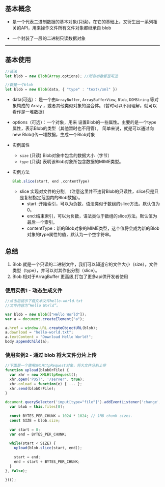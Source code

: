 ## 基本概念


- 是一个代表二进制数据的基本对象(只读)，在它的基础上，又衍生出一系列相关的API，用来操作文件所有文件对象都继承自 blob

- 一个封装了一层的二进制只读数据对象

---
## 基本使用
```js
//语法
let blob = new Blob(Array,options); //所有参数都是可选

//新建一个blob
let blob = new Blob(data, { "type" : "text\/xml" })
```

- data(可选)： 是一个由`ArrayBuffer`, `ArrayBufferView`, `Blob`, `DOMString` 等对象构成的 Array ，或者其他类似对象的混合体。（暂时可以不用理解，就可以看作是一堆数据）


- options（可选）：一个对象，用来
设置Blob的一些属性。主要的是一个type属性，表示Blob的类型（其他暂时也不用管）。
简单来说，就是可以通过向new Blob()传一堆数据，生成一个Blob对象

- 实例属性
  - `size` (只读) Blob对象中包含的数据大小（字节）
  - `type` (只读) 表明该Blob对象所包含数据的MIME类型。

- 实例方法
    ```js
    Blob.slice(start, end ,contentType)
    ```
  - slice 实现对文件的分割, （注意这里并不违背Blob的只读性，slice只是只是复制指定范围内的Blob数据）。
    - start :开始索引，可以为负数，语法类似于数组的slice方法。默认值为0。
    - end:结束索引，可以为负数，语法类似于数组的slice方法。默认值为最后一个索引。
    - contentType：新的Blob对象的MIME类型，这个值将会成为新的Blob对象的type属性的值，默认为一个空字符串。


## 总结
1. Blob 就是一个只读的二进制文件，我们可以知道它的文件大小（size），文件类型（type），并可以对其作出分割（slice）。
2. Blob 相对于ArragBuffer 更高级,打包了更多api供开发者使用


### 使用实例1 - 动态生成文件

```js
//点击后提示下载文本文件hello-world.txt
//文件内容为“Hello World”。

var blob = new Blob(["Hello World"]);
var a = document.createElement("a");

a.href = window.URL.createObjectURL(blob);
a.download = "hello-world.txt";
a.textContent = "Download Hello World!";
body.appendChild(a);
```
### 使用实例2 - 通过 blob 将大文件分片上传
```js
//下面是一个使用XMLHttpRequest对象，将大文件分割上传
function upload(blobOrFile) {
  var xhr = new XMLHttpRequest();
  xhr.open('POST', '/server', true);
  xhr.onload = function(e) { ... };
  xhr.send(blobOrFile);
}
 
document.querySelector('input[type="file"]').addEventListener('change', function(e) {
  var blob = this.files[0];
 
  const BYTES_PER_CHUNK = 1024 * 1024; // 1MB chunk sizes.
  const SIZE = blob.size;
 
  var start = 0;
  var end = BYTES_PER_CHUNK;
 
  while(start < SIZE) {
    upload(blob.slice(start, end));
 
    start = end;
    end = start + BYTES_PER_CHUNK;
  }
}, false);
 
})();
```

